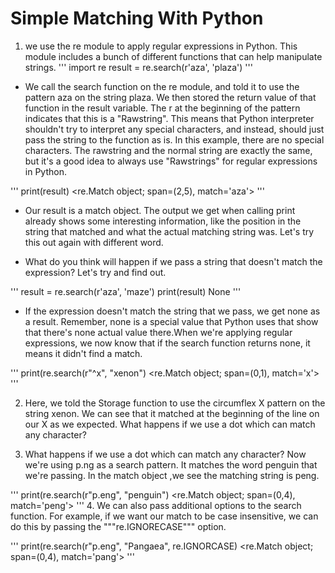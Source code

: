 # Simple Matching With Python

1. we use the re module to apply regular expressions in Python. This module includes a bunch of different functions that can help manipulate strings. 
'''
import re
result = re.search(r'aza', 'plaza')
'''
- We call the search function on the re module, and told it to use the pattern aza on the string plaza. 
We then stored the return value of that function in the result variable. The r at the beginning of the pattern indicates that this is a "Rawstring". 
This means that Python interpreter shouldn't try to interpret any special characters, and instead, should just pass the string to the function as is. 
In this example, there are no special characters. The rawstring and the normal string are exactly the same, but it's a good idea to always use "Rawstrings"
for regular expressions in Python. 

'''
print(result)
<re.Match object; span=(2,5), match='aza'>
'''
- Our result is a match object. The output we get when calling print already shows some interesting information, like the position in the string that matched 
and what the actual matching string was. Let's try this out again with different word.

- What do you think will happen if we pass a string that doesn't match the expression? Let's try and find out.

'''
result = re.search(r'aza', 'maze')
print(result)
None
'''
- If the expression doesn't match the string that we pass, we get none as a result. Remember, none is a special value that Python uses that show that there's
none actual value there.When we're applying regular expressions, we now know that if the search function returns none, it means it didn't find a match.

'''
print(re.search(r"^x", "xenon")
<re.Match object; span=(0,1), match='x'>
'''

2. Here, we told the Storage function to use the circumflex X pattern on the string xenon. We can see that it matched at the beginning of the line
on our X as we expected. What happens if we use a dot which can match any character?

3. What happens if we use a dot which can match any character?
Now we're using p.ng as a search pattern. It matches the word penguin that we're passing. In the match object ,we see the matching string is peng.

'''
print(re.search(r"p.eng", "penguin")
<re.Match object; span=(0,4), match='peng'>
'''
4. We can also pass additional options to the search function. For example, if we want our match to be case insensitive, 
we can do this by passing the """re.IGNORECASE""" option.

'''
print(re.search(r"p.eng", "Pangaea", re.IGNORCASE)
<re.Match object; span=(0,4), match='pang'>
'''

